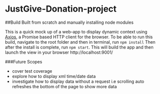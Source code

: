 # JustGive-Donation-project
 
##Build Built from scratch and manually installing node modules

This is a quick mock up of a web-app to display dynamic context using [Axios](https://www.npmjs.com/package/axios), a Promise based HTTP client for the browser. 
To be able to run this build, navigate to the root folder and then in terminal, run <code>npm install</code>
Then after the install is complete, run <code>npm start</code>. 
This will build the app and then launch the view in your browser http://localhost:9001/ 

###Future Scopes
- cover test coverage
- explore how to display xml time/date data
- investigate how to display data without a request i.e scrolling auto refreshes the bottom of the page to show more data
